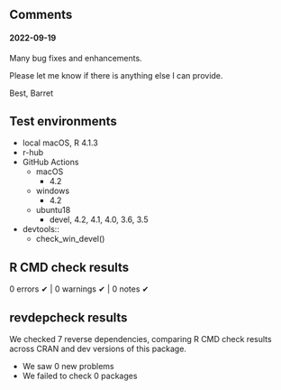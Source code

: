 ## Comments

#### 2022-09-19

Many bug fixes and enhancements.

Please let me know if there is anything else I can provide.

Best,
Barret

## Test environments

* local macOS, R 4.1.3
* r-hub
* GitHub Actions
  * macOS
    * 4.2
  * windows
    * 4.2
  * ubuntu18
    * devel, 4.2, 4.1, 4.0, 3.6, 3.5
* devtools::
  * check_win_devel()

## R CMD check results

0 errors ✔ | 0 warnings ✔ | 0 notes ✔


## revdepcheck results

We checked 7 reverse dependencies, comparing R CMD check results across CRAN and dev versions of this package.

 * We saw 0 new problems
 * We failed to check 0 packages
